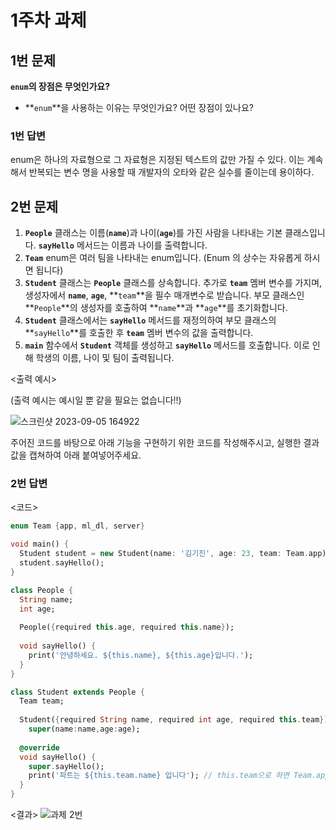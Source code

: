 # 1주차 과제

## 1번 문제

**`enum`의 장점은 무엇인가요?**

- **`enum`**을 사용하는 이유는 무엇인가요? 어떤 장점이 있나요?

### 1번 답변
enum은 하나의 자료형으로 그 자료형은 지정된 텍스트의 값만 가질 수 있다. 이는 계속해서 반복되는 변수 명을 사용할 때 개발자의 오타와 같은 실수를 줄이는데 용이하다.

## 2번 문제

1. **`People`** 클래스는 이름(**`name`**)과 나이(**`age`**)를 가진 사람을 나타내는 기본 클래스입니다. **`sayHello`** 메서드는 이름과 나이를 출력합니다.
2. **`Team`** enum은 여러 팀을 나타내는 enum입니다. (Enum 의 상수는 자유롭게 하시면 됩니다)
3. **`Student`** 클래스는 **`People`** 클래스를 상속합니다. 추가로 **`team`** 멤버 변수를 가지며, 생성자에서 **`name`**, **`age`**, **`team`**을 필수 매개변수로 받습니다. 부모 클래스인 **`People`**의 생성자를 호출하여 **`name`**과 **`age`**를 초기화합니다.
4. **`Student`** 클래스에서는 **`sayHello`** 메서드를 재정의하여 부모 클래스의 **`sayHello`**를 호출한 후 **`team`** 멤버 변수의 값을 출력합니다.
5. **`main`** 함수에서 **`Student`** 객체를 생성하고 **`sayHello`** 메서드를 호출합니다. 이로 인해 학생의 이름, 나이 및 팀이 출력됩니다.

<출력 예시>

(출력 예시는 예시일 뿐 같을 필요는 없습니다!!)

![스크린샷 2023-09-05 164922](https://github.com/GDSC-Hanyang/2023-App-Study/assets/43240607/f2097263-23ea-4345-8ae9-b18a3df74516)


주어진 코드를 바탕으로 아래 기능을 구현하기 위한 코드를 작성해주시고, 실행한 결과값을 캡쳐하여 아래 붙여넣어주세요.


### 2번 답변

<코드>
```dart
enum Team {app, ml_dl, server}

void main() {
  Student student = new Student(name: '김기진', age: 23, team: Team.app); 
  student.sayHello();
}

class People {
  String name;
  int age;
  
  People({required this.age, required this.name}); 
  
  void sayHello() {
    print('안녕하세요. ${this.name}, ${this.age}입니다.');
  }
}

class Student extends People {
  Team team;
  
  Student({required String name, required int age, required this.team}) : // 콜론 사용 주의 !, team만 바로 assign하고 name 과 int는 super의 argument로 넘김
    super(name:name,age:age);
   
  @override
  void sayHello() {
    super.sayHello();
    print('파트는 ${this.team.name} 입니다'); // this.team으로 하면 Team.app 그대로 출력되던데 왜지
  }
}
```
<결과>
![과제 2번](https://github.com/GDSC-Hanyang/2023-App-Study/assets/50435900/7149bc56-12ae-48c3-809e-26966d394111)
